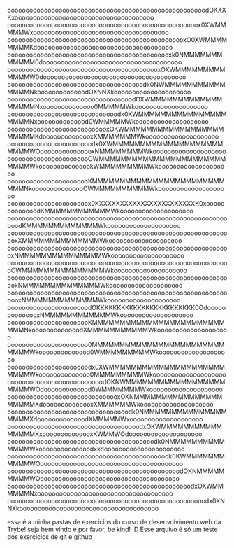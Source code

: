 oooooooooooooooooooooooooooooooooooooooooooooooooooooodOKXXKxoooooooooooooooooooooooooooooooooooooo
oooooooooooooooooooooooooooooooooooooooooooooooooooox0XWMMMMMWxooooooooooooooooooooooooooooooooooooo
ooooooooooooooooooooooooooooooooooooooooooooooooxO0XWMMMMMMMMKdooooooooooooooooooooooooooooooooooooo
ooooooooooooooooooooooooooooooooooooooooooooxk0NMMMMMMMMMMMM0doooooooooooooooooooooooooooooooooooooo
oooooooooooooooooooooooooooooooooooooooooxOXWMMMMMMMMMMMMMW0dooooooooooooooooooooooooooooooooooooooo
ooooooooooooooooooooooooooooooooooooodk0NWMMMMMMMMMMMMMMMNkooooooooooooodOXNNXkooooooooooooooooooooo
oooooooooooooooooooooooooooooooooodOXWMMMMMMMMMMMMMMMMMMNxoooooooooooooo0MMMMMWkoooooooooooooooooooo
oooooooooooooooooooooooooooooodk0XWMMMMMMMMMMMMMMMMMMMMNxoooooooooooood0WMMMMMWkoooooooooooooooooooo
oooooooooooooooooooooooooooxOKWMMMMMMMMMMMMMMMMMMMMMMMKdoooooooooooooxXMMMMMMMWkoooooooooooooooooooo
ooooooooooooooooooooooodk0XWMMMMMMMMMMMMMMMMMMMMMMMMWOdoooooooooooooxNMMMMMMMMWkoooooooooooooooooooo
ooooooooooooooooooooooOWMMMMMMMMMMMMMMMMMMMMMMMMMMMWkooooooooooooookWMMMMMMMMMWkoooooooooooooooooooo
ooooooooooooooooooooooKMMMMMMMMMMMMMMMMMMMMMMMMMMMNkooooooooooooooOWMMMMMMMMMMWkoooooooooooooooooooo
oooooooooooooooooooooox0KXXXXXXXXXXXXXXXXXXXXXXXK0xooooooooooooodKMMMMMMMMMMMMWkoooooooooooooooooooo
ooooooooooooooooooooooooooooooooooooooooooooooooooooooooooooooodKMMMMMMMMMMMMMWkoooooooooooooooooooo
ooooooooooooooooooooooooooooooooooooooooooooooooooooooooooooooxXMMMMMMMMMMMMMMWkoooooooooooooooooooo
oooooooooooooooooooooooooooooooooooooooooooooooooooooooooooooxNMMMMMMMMMMMMMMMWkoooooooooooooooooooo
oooooooooooooooooooooooooooooooooooooooooooooooooooooooooooooOWMMMMMMMMMMMMMMMWkoooooooooooooooooooo
ooooooooooooooooooooooooooooooooooooooooooooooooooooooooooooookNMMMMMMMMMMMMMMWkoooooooooooooooooooo
oooooooooooooooooooooooooooooooooooooooooooooooooooooooooooooooxNMMMMMMMMMMMMMWkoooooooooooooooooooo
oooooooooooooooooooooodOKKKKKKKKKKKKKKKKKKKKKKKK0OdoooooooooooooxNMMMMMMMMMMMMWkoooooooooooooooooooo
ooooooooooooooooooooooKMMMMMMMMMMMMMMMMMMMMMMMMMMMNxooooooooooooodXMMMMMMMMMMMWkoooooooooooooooooooo
oooooooooooooooooooooo0MMMMMMMMMMMMMMMMMMMMMMMMMMMMWkoooooooooooood0WMMMMMMMMMWkoooooooooooooooooooo
oooooooooooooooooooooodx0XWMMMMMMMMMMMMMMMMMMMMMMMMMWkoooooooooooooo0MMMMMMMMMWkoooooooooooooooooooo
oooooooooooooooooooooooooodOKNWMMMMMMMMMMMMMMMMMMMMMMWOdooooooooooood0WMMMMMMMWkoooooooooooooooooooo
ooooooooooooooooooooooooooooooxOKNMMMMMMMMMMMMMMMMMMMMMXdoooooooooooooxXMMMMMMWkoooooooooooooooooooo
ooooooooooooooooooooooooooooooooodk0NMMMMMMMMMMMMMMMMMMMXdooooooooooooodXMMMMMWxoooooooooooooooooooo
oooooooooooooooooooooooooooooooooooodxOKWMMMMMMMMMMMMMMMMXxoooooooooooooxKWMMWOdoooooooooooooooooooo
oooooooooooooooooooooooooooooooooooooooodk0NMMMMMMMMMMMMMMWkoooooooooooooodxxdoooooooooooooooooooooo
ooooooooooooooooooooooooooooooooooooooooooodk0KWMMMMMMMMMMMWOooooooooooooooooooooooooooooooooooooooo
ooooooooooooooooooooooooooooooooooooooooooooooodOKNMMMMMMMMMWOoooooooooooooooooooooooooooooooooooooo
oooooooooooooooooooooooooooooooooooooooooooooooooodxOXWMMMMMMNxooooooooooooooooooooooooooooooooooooo
oooooooooooooooooooooooooooooooooooooooooooooooooooooodx0XNNXkoooooooooooooooooooooooooooooooooooooo

essa é a minha pastas de exercicíos do curso de desenvolvimento web da Trybe! seja bem vindo e por favor, be kind! :D
Esse arquivo é só um teste dos exercícios de git e github
